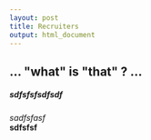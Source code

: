 ```yaml
---
layout: post
title: Recruiters
output: html_document
---
```


## **... "what" is "that" ? ...**  
  
  
##### *sdfsfsfsdfsdf*   
  
  
_sadfsfasf_  
__sdfsfsf__  



